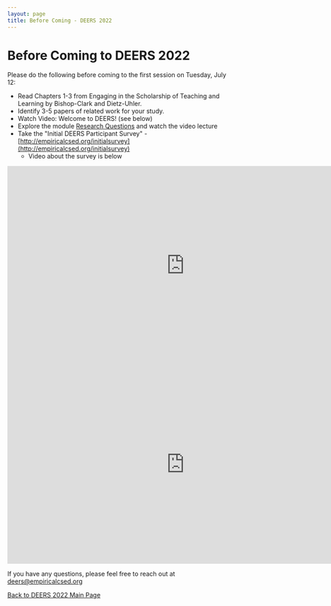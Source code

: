 ```yaml
---
layout: page
title: Before Coming - DEERS 2022
---
```


# Before Coming to DEERS 2022

Please do the following before coming to the first session on Tuesday, July 12:

* Read Chapters 1-3 from Engaging in the Scholarship of Teaching and Learning by Bishop-Clark and Dietz-Uhler.
* Identify 3-5 papers of related work for your study.
* Watch Video: Welcome to DEERS! (see below)
* Explore the module [Research Questions](/modules/research%20questions/introduction/) and watch the video lecture
* Take the "Initial DEERS Participant Survey" - [http://empiricalcsed.org/initialsurvey](http://empiricalcsed.org/initialsurvey)
    * Video about the survey is below

<iframe width="800" height="450" src="https://www.youtube.com/embed/wx3Y-l761WA" title="YouTube video player" frameborder="0" allow="accelerometer; autoplay; clipboard-write; encrypted-media; gyroscope; picture-in-picture" allowfullscreen></iframe>

<iframe width="800" height="450" src="https://www.youtube.com/embed/7alko7iTfIk" title="YouTube video player" frameborder="0" allow="accelerometer; autoplay; clipboard-write; encrypted-media; gyroscope; picture-in-picture" allowfullscreen></iframe>

If you have any questions, please feel free to reach out at [deers@empiricalcsed.org](mailto:deers@empiricalcsed.org)


[Back to DEERS 2022 Main Page](/deers2022)